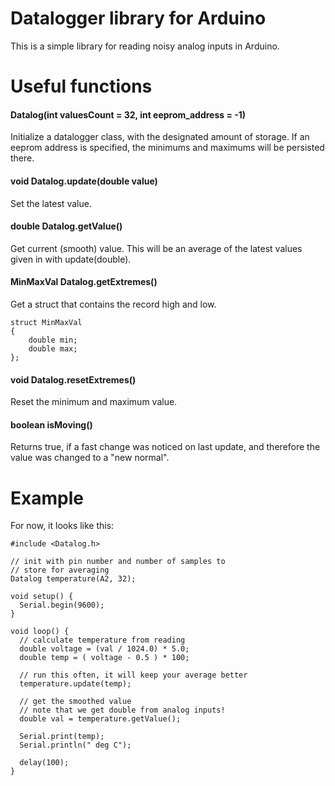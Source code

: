 # Datalogger library for Arduino
This is a simple library for reading noisy analog inputs in Arduino.

# Useful functions
#### Datalog(int valuesCount = 32, int eeprom_address = -1)
Initialize a datalogger class, with the designated amount of storage. If an eeprom address is specified, the minimums and maximums will be persisted there.

#### void Datalog.update(double value)
Set the latest value.

#### double Datalog.getValue()
Get current (smooth) value. This will be an average of the latest values given in with update(double).

#### MinMaxVal Datalog.getExtremes()
Get a struct that contains the record high and low.

```
struct MinMaxVal
{
    double min;
    double max;
};
```

#### void Datalog.resetExtremes()
Reset the minimum and maximum value.

#### boolean isMoving()
Returns true, if a fast change was noticed on last update, and therefore the value was changed to a "new normal".

# Example
For now, it looks like this:

```
#include <Datalog.h>

// init with pin number and number of samples to
// store for averaging
Datalog temperature(A2, 32);

void setup() {
  Serial.begin(9600);
}

void loop() {
  // calculate temperature from reading
  double voltage = (val / 1024.0) * 5.0;
  double temp = ( voltage - 0.5 ) * 100;
  
  // run this often, it will keep your average better
  temperature.update(temp);

  // get the smoothed value
  // note that we get double from analog inputs!
  double val = temperature.getValue(); 
  
  Serial.print(temp);
  Serial.println(" deg C");
  
  delay(100);
}
```